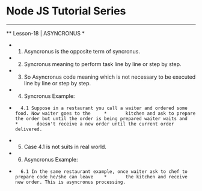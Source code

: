 
# Node JS Tutorial Series

***
**  Lesson-18 | ASYNCRONUS
* 
*  1. Asyncronus is the opposite term of syncronus.
*  2. Syncronus meaning to perform task line by line or step by step. 
*  3. So Asyncronus code meaning which is not necessary to be executed line by line or step by step.
*  4. Syncronus Example:
*       4.1 Suppose in a restaurant you call a waiter and ordered some food. Now waiter goes to the     *       kitchen and ask to prepare the order but until the order is being prepared waiter waits and     *       doesn't receive a new order until the current order delivered.
*   5. Case 4.1 is not suits in real world.
*   6. Asyncronus Example:
*       6.1 In the same restaurant example, once waiter ask to chef to prepare code he/she can leave    *       the kitchen and receive new order. This is asyncronus processing.
